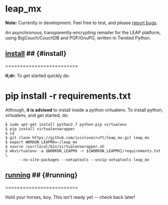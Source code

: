 leap_mx
=======

**Note:** Currently in development. Feel free to test, and please [report bugs](mailto:isis@leap.se).

An asynchronous, transparently-encrypting remailer for the LEAP platform, using BigCouch/CouchDB and PGP/GnuPG, written in Twisted Python.

## [install](#install) ##                 {#install}
=========================

**tl;dr:** To get started quickly do:

 # pip install -r requirements.txt

Although, **it is advised** to install inside a python virtualenv. To install python, virtualenv, and get started, do:

~~~
$ sudo apt-get install python2.7 python-pip virtualenv
$ pip install virtualenvwrapper
$ cd
$ git clone https://github.com/isislovecruft/leap_mx.git leap_mx
$ export WORKON_LEAPMX=~/leap_mx
$ source /usr/local/bin/virtualenvwrapper.sh
$ mkvirtualenv -a $WORKON_LEAPMX -r ${WORKON_LEAPMX}/requirements.txt \
      --no-site-packages --setuptools --unzip-setuptools leap_mx
~~~

## [running](#running) ##               {#running}
=========================

Hold your horses, boy. This isn't ready yet -- check back later!
